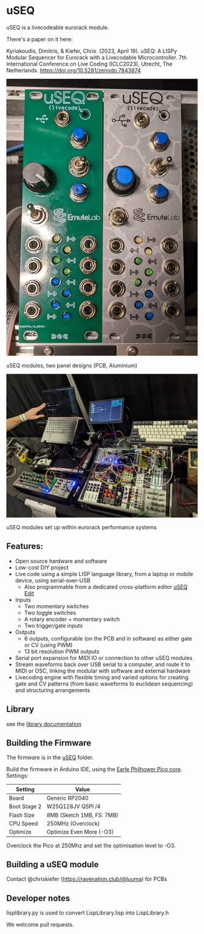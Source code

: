# uSEQ

uSEQ is a livecodeable eurorack module.

There's a paper on it here: 

Kyriakoudis, Dimitris, & Kiefer, Chris. (2023, April 19). uSEQ: A LISPy Modular Sequencer for Eurorack with a Livecodable Microcontroller. 7th International Conference on Live Coding (ICLC2023), Utrecht, The Netherlands. https://doi.org/10.5281/zenodo.7843874

![uSEQ Modules](./docs/img/useqModules.jpg)

uSEQ modules, two panel designs (PCB, Aluminium)

![uSEQ In Use](./docs/img/useqSystem.jpg)

uSEQ modules set up within eurorack performance systems


## Features:

* Open source hardware and software
* Low-cost DIY project
* Live code using a simple LISP language library, from a laptop or mobile device, using serial-over-USB
  * Also programmable from a dedicated cross-platform editor [uSEQ Edit](interfaces/useqedit)
* Inputs
  * Two momentary switches
  * Two toggle switches
  * A rotary encoder + momentary switch
  * Two trigger/gate inputs
* Outputs
  * 6 outputs, configurable (on the PCB and in software) as either gate or CV (using PWM)
  * 13 bit resolution PWM outputs
* Serial port expansion for MIDI IO or connection to other uSEQ modules
* Stream waveforms back over USB serial to a computer, and route it to MIDI or OSC, linking the modular with software and external hardware
* Livecoding engine with flexible timing and varied options for creating gate and CV patterns (from basic waveforms to euclidean sequencing) and structuring arrangements


## Library

see the [library documentation](docs/useq.md)

## Building the Firmware

The firmware is in the [uSEQ](./uSEQ/) folder.

Build the firmware in Arduino IDE, using the [Earle Philhower Pico core](https://github.com/earlephilhower/arduino-pico).  
Settings:

| Setting  | Value |
| ------------- | ------------- |
| Board  | Generic RP2040  |
| Boot Stage 2  | W25Q128JV QSPI /4  |
| Flash Size | 8MB (Sketch 1MB, FS: 7MB) |
| CPU Speed | 250MHz (Overclock) |
| Optimize | Optimize Even More (-O3) |

Overclock the Pico at 250Mhz and set the optimisation level to -O3.

## Building a uSEQ module

Contact @chriskiefer (https://ravenation.club/@luuma) for PCBs


## Developer notes

lisplibrary.py is used to convert LispLibrary.lisp into LispLibrary.h

We welcome pull requests.


